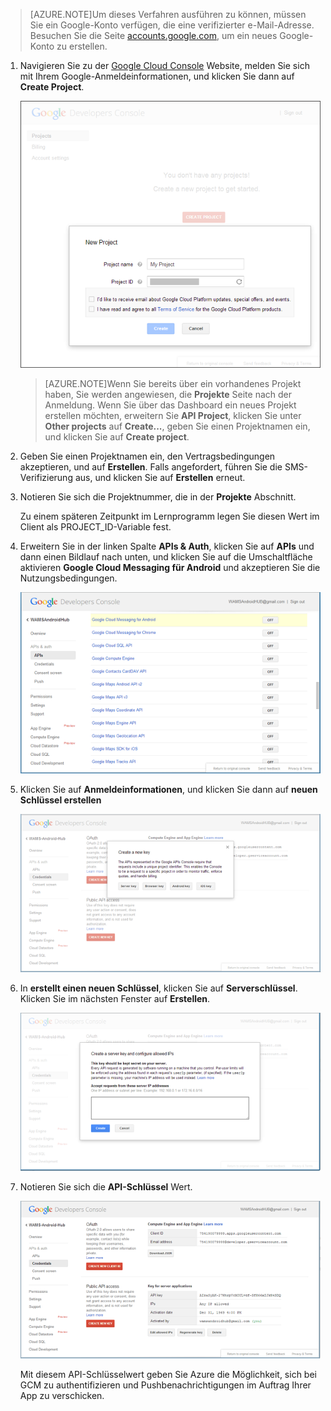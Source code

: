 

>[AZURE.NOTE]Um dieses Verfahren ausführen zu können, müssen Sie ein Google-Konto verfügen, die eine verifizierter e-Mail-Adresse. Besuchen Sie die Seite <a href="http://go.microsoft.com/fwlink/p/?LinkId=268302" target="_blank">accounts.google.com</a>, um ein neues Google-Konto zu erstellen.


1. Navigieren Sie zu der <a href="http://cloud.google.com/console" target="_blank">Google Cloud Console</a> Website, melden Sie sich mit Ihrem Google-Anmeldeinformationen, und klicken Sie dann auf **Create Project**.

    ![](./media/notification-hubs-android-get-started/mobile-services-google-new-project.png)   

    >[AZURE.NOTE]Wenn Sie bereits über ein vorhandenes Projekt haben, Sie werden angewiesen, die <strong>Projekte</strong> Seite nach der Anmeldung. Wenn Sie über das Dashboard ein neues Projekt erstellen möchten, erweitern Sie <strong>API Project</strong>, klicken Sie unter <strong>Other projects</strong> auf <strong>Create...</strong>, geben Sie einen Projektnamen ein, und klicken Sie auf <strong>Create project</strong>.

2. Geben Sie einen Projektnamen ein, den Vertragsbedingungen akzeptieren, und auf **Erstellen**. Falls angefordert, führen Sie die SMS-Verifizierung aus, und klicken Sie auf **Erstellen** erneut.

3. Notieren Sie sich die Projektnummer, die in der **Projekte** Abschnitt. 

    Zu einem späteren Zeitpunkt im Lernprogramm legen Sie diesen Wert im Client als PROJECT_ID-Variable fest.

4. Erweitern Sie in der linken Spalte **APIs & Auth**, klicken Sie auf **APIs** und dann einen Bildlauf nach unten, und klicken Sie auf die Umschaltfläche aktivieren **Google Cloud Messaging für Android** und akzeptieren Sie die Nutzungsbedingungen. 

    ![](./media/notification-hubs-android-get-started/mobile-services-google-enable-GCM.png)

5. Klicken Sie auf **Anmeldeinformationen**, und klicken Sie dann auf **neuen Schlüssel erstellen** 

    ![](./media/notification-hubs-android-get-started/mobile-services-google-create-server-key.png)

6. In **erstellt einen neuen Schlüssel**, klicken Sie auf **Serverschlüssel**. Klicken Sie im nächsten Fenster auf **Erstellen**.

    ![](./media/notification-hubs-android-get-started/mobile-services-google-create-server-key2.png)

7. Notieren Sie sich die **API-Schlüssel** Wert.

    ![](./media/notification-hubs-android-get-started/mobile-services-google-create-server-key3.png) 

    Mit diesem API-Schlüsselwert geben Sie Azure die Möglichkeit, sich bei GCM zu authentifizieren und Pushbenachrichtigungen im Auftrag Ihrer App zu verschicken.



